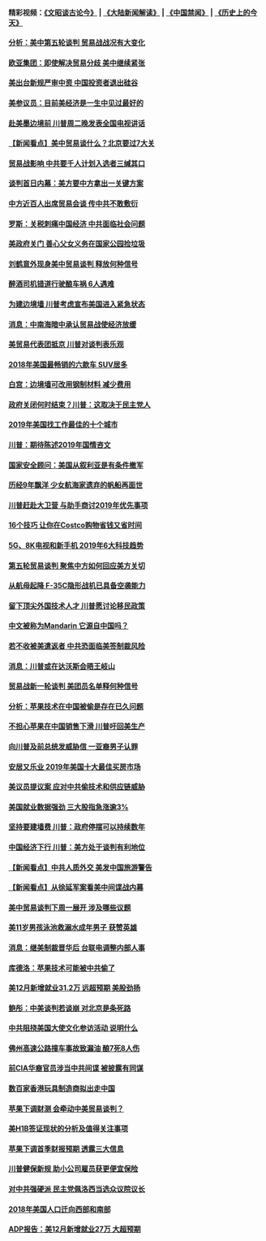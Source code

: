 #### 精彩视频：[《文昭谈古论今》](https://github.com/gfw-breaker/wenzhao/blob/master/README.md?t=01080330) | [《大陆新闻解读》](https://github.com/gfw-breaker/ntdtv-comedy/blob/master/README.md?t=01080330) | [《中国禁闻》](https://github.com/gfw-breaker/ntdtv-news/blob/master/README.md?t=01080330) | [《历史上的今天》](https://github.com/gfw-breaker/today-in-history/blob/master/README.md?t=01080330) 

#### [分析：美中第五轮谈判 贸易战战况有大变化](../pages/nsc412/n10960121.md?t=01080330) 

#### [欧亚集团：即使解决贸易分歧 美中继续紧张](../pages/nsc412/n10960173.md?t=01080330) 

#### [美出台新规严审中资 中国投资者退出硅谷](../pages/nsc412/n10960181.md?t=01080330) 

#### [美参议员：目前美经济是一生中见过最好的](../pages/nsc412/n10960085.md?t=01080330) 

#### [赴美墨边境前 川普周二晚发表全国电视讲话](../pages/nsc412/n10960029.md?t=01080330) 

#### [【新闻看点】美中贸易谈什么？北京要过7大关](../pages/nsc412/n10959840.md?t=01080330) 

#### [贸易战影响 中共要千人计划入选者三缄其口](../pages/nsc412/n10959988.md?t=01080330) 

#### [谈判首日内幕：美方要中方拿出一关键方案](../pages/nsc412/n10959854.md?t=01080330) 

#### [中方近百人出席贸易会谈 传中共不敢敷衍](../pages/nsc412/n10959798.md?t=01080330) 

#### [罗斯：关税刺痛中国经济 中共面临社会问题](../pages/nsc412/n10959690.md?t=01080330) 

#### [美政府关门 善心父女义务在国家公园捡垃圾](../pages/nsc412/n10959577.md?t=01080330) 

#### [刘鹤意外现身美中贸易谈判 释放何种信号](../pages/nsc412/n10959526.md?t=01080330) 

#### [醉酒司机错道行驶酿车祸 6人遇难](../pages/nsc412/n10959370.md?t=01080330) 

#### [为建边境墙 川普考虑宣布美国进入紧急状态](../pages/nsc412/n10958507.md?t=01080330) 

#### [消息：中南海暗中承认贸易战使经济放缓](../pages/nsc412/n10958245.md?t=01080330) 

#### [美贸易代表团抵京 川普对谈判表乐观](../pages/nsc412/n10957808.md?t=01080330) 

#### [2018年美国最畅销的六款车 SUV居多](../pages/nsc412/n10953937.md?t=01080330) 

#### [白宫：边境墙可改用钢制材料 减少费用](../pages/nsc412/n10957898.md?t=01080330) 

#### [政府关闭何时结束？川普：这取决于民主党人](../pages/nsc412/n10957915.md?t=01080330) 

#### [2019年美国找工作最佳的十个城市](../pages/nsc412/n10956523.md?t=01080330) 

#### [川普：期待陈述2019年国情咨文](../pages/nsc412/n10957830.md?t=01080330) 

#### [国家安全顾问：美国从叙利亚是有条件撤军](../pages/nsc412/n10957696.md?t=01080330) 

#### [历经9年飘洋 少女航海家遗弃的帆船再面世](../pages/nsc412/n10957460.md?t=01080330) 

#### [川普赶赴大卫营 与助手商讨2019年优先事项](../pages/nsc412/n10957376.md?t=01080330) 

#### [16个技巧 让你在Costco购物省钱又省时间](../pages/nsc412/n10955689.md?t=01080330) 

#### [5G、8K电视和新手机 2019年6大科技趋势](../pages/nsc412/n10955708.md?t=01080330) 

#### [第五轮贸易谈判 聚焦中方如何回应美方关切](../pages/nsc412/n10956081.md?t=01080330) 

#### [从航母起降 F-35C隐形战机已具备空袭能力](../pages/nsc412/n10952444.md?t=01080330) 

#### [留下顶尖外国技术人才 川普愿讨论移民政策](../pages/nsc412/n10956102.md?t=01080330) 

#### [中文被称为Mandarin 它源自中国吗？](../pages/nsc412/n10956208.md?t=01080330) 

#### [若不收被美遣返者 中共恐面临美签制裁风险](../pages/nsc412/n10956098.md?t=01080330) 

#### [消息：川普或在达沃斯会晤王岐山](../pages/nsc412/n10955960.md?t=01080330) 

#### [贸易战新一轮谈判 美团员名单释何种信号](../pages/nsc412/n10955951.md?t=01080330) 

#### [分析：苹果技术在中国被偷是存在已久问题](../pages/nsc412/n10955741.md?t=01080330) 

#### [不担心苹果在中国销售下滑 川普吁回美生产](../pages/nsc412/n10955732.md?t=01080330) 

#### [向川普及前总统发威胁信 一亚裔男子认罪](../pages/nsc412/n10955585.md?t=01080330) 

#### [安居又乐业  2019年美国十大最佳买房市场](../pages/nsc412/n10954536.md?t=01080330) 

#### [美议员提议案 应对中共偷技术和供应链威胁](../pages/nsc412/n10954406.md?t=01080330) 

#### [美国就业数据强劲 三大股指急涨逾3%](../pages/nsc412/n10954508.md?t=01080330) 

#### [坚持要建墙费 川普：政府停摆可以持续数年](../pages/nsc412/n10954407.md?t=01080330) 

#### [中国经济下行 川普：美方处于谈判有利地位](../pages/nsc412/n10954366.md?t=01080330) 

#### [【新闻看点】中共人质外交 美发中国旅游警告](../pages/nsc412/n10954034.md?t=01080330) 

#### [【新闻看点】从徐延军案看美中间谍战内幕](../pages/nsc412/n10953966.md?t=01080330) 

#### [美中贸易谈判下周一展开 涉及哪些议题](../pages/nsc412/n10954176.md?t=01080330) 

#### [美11岁男孩泳池救溺水成年男子 获赞英雄](../pages/nsc412/n10954158.md?t=01080330) 

#### [消息：继美制裁晋华后 台联电调整内部人事](../pages/nsc412/n10953969.md?t=01080330) 

#### [库德洛：苹果技术可能被中共偷了](../pages/nsc412/n10953981.md?t=01080330) 

#### [美12月新增就业31.2万 远超预期 美股劲扬](../pages/nsc412/n10953907.md?t=01080330) 

#### [鲍彤：中美谈判若谈崩 对北京是条死路](../pages/nsc412/n10953737.md?t=01080330) 

#### [中共阻挠美国大使文化参访活动 说明什么](../pages/nsc412/n10951984.md?t=01080330) 

#### [佛州高速公路撞车事故致漏油 酿7死8人伤](../pages/nsc412/n10953081.md?t=01080330) 

#### [前CIA华裔官员涉当中共间谍 被披露有同谋](../pages/nsc412/n10951790.md?t=01080330) 

#### [数百家香港玩具制造商拟出走中国](../pages/nsc412/n10952124.md?t=01080330) 

#### [苹果下调财测 会牵动中美贸易谈判？](../pages/nsc412/n10952252.md?t=01080330) 

#### [美H1B签证现状的分析及值得关注事项](../pages/nsc412/n10951979.md?t=01080330) 

#### [苹果下调首季财报预期 透露三大信息](../pages/nsc412/n10951956.md?t=01080330) 

#### [川普健保新规 助小公司雇员获更便宜保险](../pages/nsc412/n10951794.md?t=01080330) 

#### [对中共强硬派 民主党佩洛西当选众议院议长](../pages/nsc412/n10951972.md?t=01080330) 

#### [2018年美国人口迁向西部和南部](../pages/nsc412/n10952010.md?t=01080330) 

#### [ADP报告：美12月新增就业27万 大超预期](../pages/nsc412/n10951861.md?t=01080330) 

